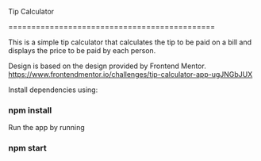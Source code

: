 Tip Calculator

=============================================

This is a simple tip calculator that calculates the tip to be paid on a bill and displays the price to be paid by each person. 

Design is based on the design provided by Frontend Mentor. https://www.frontendmentor.io/challenges/tip-calculator-app-ugJNGbJUX

Install dependencies using:

### npm install

Run the app by running

### npm start
